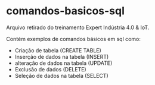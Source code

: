 # comandos-basicos-sql
Arquivo retirado do treinamento Expert Indústria 4.0 & IoT.

 Contém exemplos de comandos básicos em sql como:
 - Criação de tabela (CREATE TABLE)
 - Inserção de dados na tabela (INSERT)
 - alteração de dados na tabela (UPDATE)
 - Exclusão de dados (DELETE)
 - Seleção de dados na tabela (SELECT)

